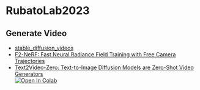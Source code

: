 # RubatoLab2023

## Generate Video
* [stable_diffusion_videos](https://github.com/nateraw/stable-diffusion-videos)  
* [F2-NeRF: Fast Neural Radiance Field Training with Free Camera Trajectories](https://totoro97.github.io/projects/f2-nerf/)
* [Text2Video-Zero: Text-to-Image Diffusion Models are Zero-Shot Video Generators](https://github.com/Picsart-AI-Research/Text2Video-Zero)  
  <a target="_blank" href="https://colab.research.google.com/drive/1kxeLtXoTy84af037JJEIm628zEJFbHVl?usp=sharing">
  <img src="https://colab.research.google.com/assets/colab-badge.svg" alt="Open In Colab"/>
</a>
